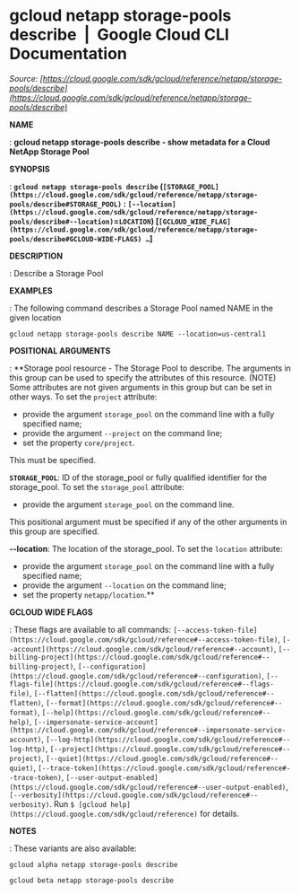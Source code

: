 # gcloud netapp storage-pools describe  |  Google Cloud CLI Documentation

*Source: [https://cloud.google.com/sdk/gcloud/reference/netapp/storage-pools/describe](https://cloud.google.com/sdk/gcloud/reference/netapp/storage-pools/describe)*

**NAME**

: **gcloud netapp storage-pools describe - show metadata for a Cloud NetApp Storage Pool**

**SYNOPSIS**

: **`gcloud netapp storage-pools describe` (`[STORAGE_POOL](https://cloud.google.com/sdk/gcloud/reference/netapp/storage-pools/describe#STORAGE_POOL)` : `[--location](https://cloud.google.com/sdk/gcloud/reference/netapp/storage-pools/describe#--location)`=`LOCATION`) [`[GCLOUD_WIDE_FLAG](https://cloud.google.com/sdk/gcloud/reference/netapp/storage-pools/describe#GCLOUD-WIDE-FLAGS) …`]**

**DESCRIPTION**

: Describe a Storage Pool

**EXAMPLES**

: The following command describes a Storage Pool named NAME in the given location

```
gcloud netapp storage-pools describe NAME --location=us-central1
```

**POSITIONAL ARGUMENTS**

: **Storage pool resource - The Storage Pool to describe. The arguments in this
group can be used to specify the attributes of this resource. (NOTE) Some
attributes are not given arguments in this group but can be set in other ways.
To set the `project` attribute:

- provide the argument `storage_pool` on the command line with a fully
specified name;
- provide the argument `--project` on the command line;
- set the property `core/project`.

This must be specified.

**`STORAGE_POOL`**:
ID of the storage_pool or fully qualified identifier for the storage_pool.
To set the `storage_pool` attribute:

- provide the argument `storage_pool` on the command line.

This positional argument must be specified if any of the other arguments in this
group are specified.

**--location**:
The location of the storage_pool.
To set the `location` attribute:

- provide the argument `storage_pool` on the command line with a fully
specified name;
- provide the argument `--location` on the command line;
- set the property `netapp/location`.**

**GCLOUD WIDE FLAGS**

: These flags are available to all commands: `[--access-token-file](https://cloud.google.com/sdk/gcloud/reference#--access-token-file)`,
`[--account](https://cloud.google.com/sdk/gcloud/reference#--account)`, `[--billing-project](https://cloud.google.com/sdk/gcloud/reference#--billing-project)`,
`[--configuration](https://cloud.google.com/sdk/gcloud/reference#--configuration)`,
`[--flags-file](https://cloud.google.com/sdk/gcloud/reference#--flags-file)`,
`[--flatten](https://cloud.google.com/sdk/gcloud/reference#--flatten)`, `[--format](https://cloud.google.com/sdk/gcloud/reference#--format)`, `[--help](https://cloud.google.com/sdk/gcloud/reference#--help)`, `[--impersonate-service-account](https://cloud.google.com/sdk/gcloud/reference#--impersonate-service-account)`,
`[--log-http](https://cloud.google.com/sdk/gcloud/reference#--log-http)`,
`[--project](https://cloud.google.com/sdk/gcloud/reference#--project)`, `[--quiet](https://cloud.google.com/sdk/gcloud/reference#--quiet)`, `[--trace-token](https://cloud.google.com/sdk/gcloud/reference#--trace-token)`, `[--user-output-enabled](https://cloud.google.com/sdk/gcloud/reference#--user-output-enabled)`,
`[--verbosity](https://cloud.google.com/sdk/gcloud/reference#--verbosity)`.
Run `$ [gcloud help](https://cloud.google.com/sdk/gcloud/reference)` for details.

**NOTES**

: These variants are also available:

```
gcloud alpha netapp storage-pools describe
```

```
gcloud beta netapp storage-pools describe
```